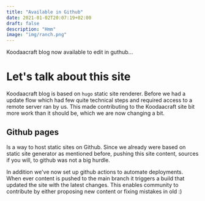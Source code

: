 ```yaml
---
title: "Available in Github"
date: 2021-01-02T20:07:19+02:00
draft: false
description: "Hmm"
image: "img/ranch.png"
---
```

Koodaacraft blog now available to edit in guthub...
<!--more-->

# Let's talk about this site

Koodaacraft blog is based on `hugo` static site renderer.
Before we had a update flow which had few quite technical steps and required access to a remote server ran by us.
This made contributing to the Koodaacraft site bit more work than it should be, which we are now changing a bit.

## Github pages

Is a way to host static sites on Github. Since we already were based on static site generator as mentioned before,
pushing this site content, sources if you will, to github was not a big hurdle.

In addition we've now set up github actions to automate deployments. When ever content is pushed to the main branch
it triggers a build that updated the site with the latest changes. This enables community to contribute by
either proposing new content or fixing mistakes in old :) 
